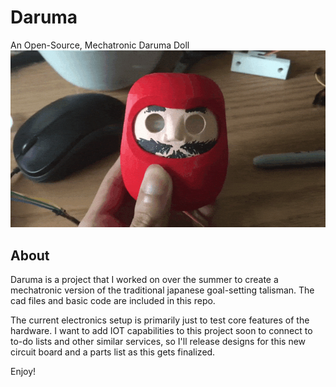 # Daruma
An Open-Source, Mechatronic Daruma Doll
![Alt Text](/img/img2.gif)

## About
Daruma is a project that I worked on over the summer to create a mechatronic version of the traditional japanese goal-setting talisman. The cad files and basic code are included in this repo.

The current electronics setup is primarily just to test core features of the hardware. I want to add IOT capabilities to this project soon to connect to to-do lists and other similar services, so I'll release designs for this new circuit board and a parts list as this gets finalized.

Enjoy!
